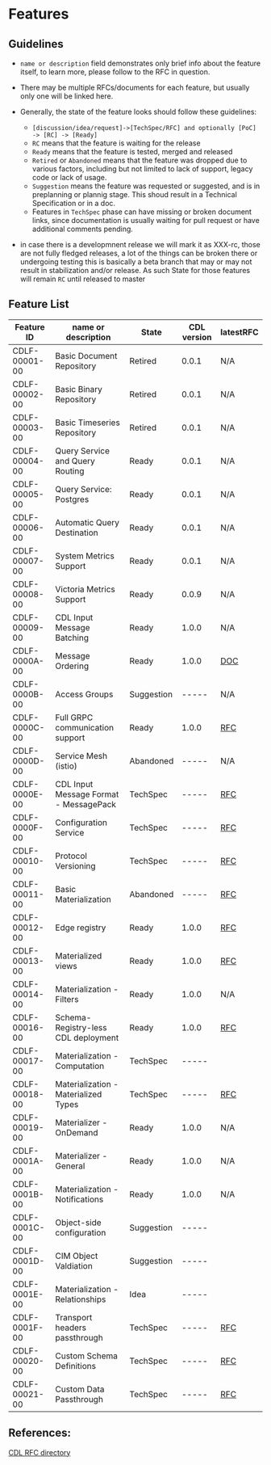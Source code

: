 # Features

## Guidelines

* `name or description` field demonstrates only brief info about the feature itself, to learn more, please follow to the RFC in question.
* There may be multiple RFCs/documents for each feature, but usually only one will be linked here.
* Generally, the state of the feature looks should follow these guidelines:
  - `[discussion/idea/request]->[TechSpec/RFC] and optionally [PoC] -> [RC] -> [Ready]`
  - `RC` means that the feature is waiting for the release
  - `Ready` means that the feature is tested, merged and released
  - `Retired` or `Abandoned` means that the feature was dropped due to various factors, including but not limited to lack of support, legacy code or lack of usage.
  - `Suggestion` means the feature was requested or suggested, and is in preplanning or plannig stage. This shoud result in a Technical Specification or in a doc.
  - Features in `TechSpec` phase can have missing or broken document links, since documentation is usually waiting for pull request or have additional comments pending.

* in case there is a developmnent release we will mark it as XXX-rc, those are not fully fledged releases, a lot of the things can be broken there or undergoing testing
  this is basically a beta branch that may or may not result in stabilization and/or release. As such State for those features will remain `RC` until released to master

## Feature List
| Feature ID    | name or description                    | State      | CDL version | latestRFC                                                               |
|---------------|----------------------------------------|------------|-------------|-------------------------------------------------------------------------|
| CDLF-00001-00 | Basic Document Repository              | Retired    | 0.0.1       | N/A                                                                     |
| CDLF-00002-00 | Basic Binary Repository                | Retired    | 0.0.1       | N/A                                                                     |
| CDLF-00003-00 | Basic Timeseries Repository            | Retired    | 0.0.1       | N/A                                                                     |
| CDLF-00004-00 | Query Service and Query Routing        | Ready      | 0.0.1       | N/A                                                                     |
| CDLF-00005-00 | Query Service: Postgres                | Ready      | 0.0.1       | N/A                                                                     |
| CDLF-00006-00 | Automatic Query Destination            | Ready      | 0.0.1       | N/A                                                                     |
| CDLF-00007-00 | System Metrics Support                 | Ready      | 0.0.1       | N/A                                                                     |
| CDLF-00008-00 | Victoria Metrics Support               | Ready      | 0.0.9       | N/A                                                                     |
| CDLF-00009-00 | CDL Input Message Batching             | Ready      | 1.0.0       | N/A                                                                     |
| CDLF-0000A-00 | Message Ordering                       | Ready      | 1.0.0       | [DOC](./ordering.md)                                                    |
| CDLF-0000B-00 | Access Groups                          | Suggestion | -----       | N/A                                                                     |
| CDLF-0000C-00 | Full GRPC communication support        | Ready      | 1.0.0       | [RFC](../rfc/0001_Alternative_communication_method_01.md)               |
| CDLF-0000D-00 | Service Mesh (istio)                   | Abandoned  | -----       | N/A                                                                     |
| CDLF-0000E-00 | CDL Input Message Format - MessagePack | TechSpec   | -----       | [RFC](../rfc/0003_Usage_of_Message_Pack_format_as_CDL_input_01.md)      |
| CDLF-0000F-00 | Configuration Service                  | TechSpec   | -----       | [RFC](../rfc/0020_Configuration_Service_01.md)                          |
| CDLF-00010-00 | Protocol Versioning                    | TechSpec   | -----       | [RFC](../rfc/0009_CDL_Ingestion_API_versioning_02.md)                   |
| CDLF-00011-00 | Basic Materialization                  | Abandoned  | -----       | [RFC](../rfc/0002_Materialization_01.md)                                |
| CDLF-00012-00 | Edge registry                          | Ready      | 1.0.0       | [RFC](../rfc/0006_Edge_registry_01.md)                                  |
| CDLF-00013-00 | Materialized views                     | Ready      | 1.0.0       | [RFC](../rfc/0007_Materialized_views_01.md)                             |
| CDLF-00014-00 | Materialization - Filters              | Ready      | 1.0.0       | N/A                                                                     |
| CDLF-00016-00 | Schema-Registry-less CDL deployment    | Ready      | 1.0.0       | [RFC](../rfc/0010_Schema_Registry_less_CDL_deployment_01.md)            |
| CDLF-00017-00 | Materialization - Computation          | TechSpec   | -----       |                                                                         |
| CDLF-00018-00 | Materialization - Materialized Types   | TechSpec   | -----       | [RFC](../rfc/0022_Materialization_Types.md)                             |
| CDLF-00019-00 | Materializer - OnDemand                | Ready      | 1.0.0       | N/A                                                                     |
| CDLF-0001A-00 | Materializer - General                 | Ready      | 1.0.0       | N/A                                                                     |
| CDLF-0001B-00 | Materialization - Notifications        | Ready      | 1.0.0       | N/A                                                                     |
| CDLF-0001C-00 | Object-side configuration              | Suggestion | -----       |                                                                         |
| CDLF-0001D-00 | CIM Object Valdiation                  | Suggestion | -----       |                                                                         |
| CDLF-0001E-00 | Materialization - Relationships        | Idea       | -----       |                                                                         |
| CDLF-0001F-00 | Transport headers passthrough          | TechSpec   | -----       | [RFC](../rfc/0018_Transport_headers_passthrough_01.md)                  |
| CDLF-00020-00 | Custom Schema Definitions              | TechSpec   | -----       | [RFC](../rfc/0019_Simplify_Schema_Definitions_01.md)                    |
| CDLF-00021-00 | Custom Data Passthrough                | TechSpec   | -----       | [RFC](../rfc/0021_Custom_Data_Passthrough_01.md)                        |

## References:

[CDL RFC directory](https://github.com/epiphany-platform/CommonDataLayer/tree/develop/docs/rfc)
